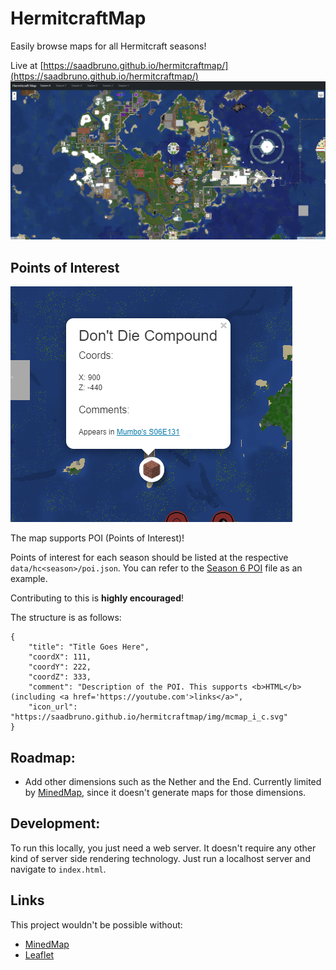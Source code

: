 # HermitcraftMap
Easily browse maps for all Hermitcraft seasons!

Live at [https://saadbruno.github.io/hermitcraftmap/](https://saadbruno.github.io/hermitcraftmap/)
![Screenshot of the Hermitcraft Map](img/thumbnail.png "Screenshot of the Hermitcraft Map")

## Points of Interest

![POI example](img/poi-example.png "POI example")

The map supports POI (Points of Interest)!

Points of interest for each season should be listed at the respective `data/hc<season>/poi.json`. You can refer to the [Season 6 POI](data/hc6/poi.json) file as an example.

Contributing to this is **highly encouraged**!

The structure is as follows:
```
{
    "title": "Title Goes Here",
    "coordX": 111,
    "coordY": 222,
    "coordZ": 333,
    "comment": "Description of the POI. This supports <b>HTML</b> (including <a href='https://youtube.com'>links</a>",
    "icon_url": "https://saadbruno.github.io/hermitcraftmap/img/mcmap_i_c.svg"
}
```

## Roadmap:
- Add other dimensions such as the Nether and the End. Currently limited by [MinedMap](https://github.com/NeoRaider/MinedMap), since it doesn't generate maps for those dimensions.

## Development:
To run this locally, you just need a web server. It doesn't require any other kind of server side rendering technology. Just run a localhost server and navigate to `index.html`.

## Links
This project wouldn't be possible without:
- [MinedMap](https://github.com/NeoRaider/MinedMap)
- [Leaflet](https://github.com/Leaflet/Leaflet)
